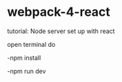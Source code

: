 # webpack-4-react

tutorial: Node server set up with react

open terminal do

-npm install

-npm run dev
